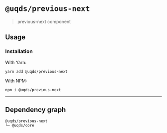 # `@uqds/previous-next`

> previous-next component

## Usage

### Installation

With Yarn:
```shell
yarn add @uqds/previous-next
```

With NPM:
```shell
npm i @uqds/previous-next
```

---

## Dependency graph

```shell
@uqds/previous-next
└─ @uqds/core
```
